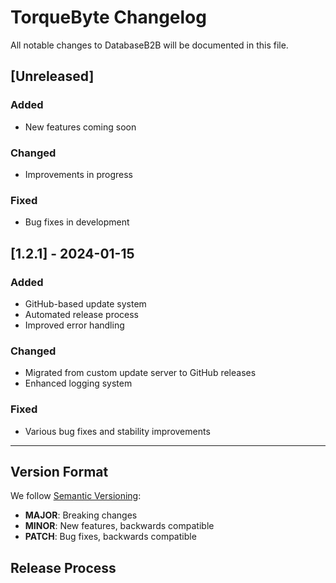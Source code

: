 # TorqueByte Changelog

All notable changes to DatabaseB2B will be documented in this file.

## [Unreleased]

### Added
- New features coming soon

### Changed
- Improvements in progress

### Fixed
- Bug fixes in development

## [1.2.1] - 2024-01-15

### Added
- GitHub-based update system
- Automated release process
- Improved error handling

### Changed
- Migrated from custom update server to GitHub releases
- Enhanced logging system

### Fixed
- Various bug fixes and stability improvements

---

## Version Format

We follow [Semantic Versioning](https://semver.org/):
- **MAJOR**: Breaking changes
- **MINOR**: New features, backwards compatible
- **PATCH**: Bug fixes, backwards compatible

## Release Process

